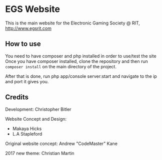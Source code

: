 EGS Website
===========

This is the main website for the Electronic Gaming Society @ RIT, http://www.egsrit.com

## How to use
You need to have composer and php installed in order to use/test the site
Once you have composer installed, clone the repository and then run `composer install` on the main directory of the project.

After that is done, run php app/console server:start and navigate to the ip and port it gives you.

## Credits
Development: Christopher Bitler

Website Concept and Design:
- Makaya Hicks
- L.A Stapleford

Original website concept: Andrew "CodeMaster" Kane

2017 new theme: Christian Martin